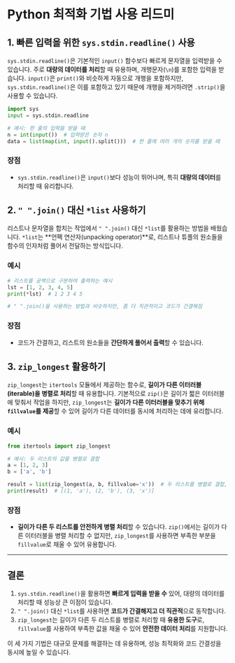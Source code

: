 # Python 최적화 기법 사용 리드미

## 1. **빠른 입력을 위한 `sys.stdin.readline()` 사용**

`sys.stdin.readline()`은 기본적인 `input()` 함수보다 빠르게 문자열을 입력받을 수 있습니다. 주로 **대량의 데이터를 처리**할 때 유용하며, 개행문자(`\n`)를 포함한 입력을 받습니다. `input()`은 `print()`와 비슷하게 자동으로 개행을 포함하지만, `sys.stdin.readline()`은 이를 포함하고 있기 때문에 개행을 제거하려면 `.strip()`을 사용할 수 있습니다.

```python
import sys
input = sys.stdin.readline

# 예시: 한 줄의 입력을 받을 때
n = int(input())  # 입력받은 숫자 n
data = list(map(int, input().split()))  # 한 줄에 여러 개의 숫자를 받을 때
```

### **장점**

- `sys.stdin.readline()`은 `input()`보다 성능이 뛰어나며, 특히 **대량의 데이터**를 처리할 때 유리합니다.

## 2. **`" ".join()` 대신 `*list` 사용하기**

리스트나 문자열을 합치는 작업에서 `" ".join()` 대신 `*list`를 활용하는 방법을 배웠습니다. `*list`는 **언팩 연산자(unpacking operator)**로, 리스트나 튜플의 원소들을 함수의 인자처럼 풀어서 전달하는 방식입니다.

### 예시

```python
# 리스트를 공백으로 구분하여 출력하는 예시
lst = [1, 2, 3, 4, 5]
print(*lst)  # 1 2 3 4 5

# " ".join()을 사용하는 방법과 비슷하지만, 좀 더 직관적이고 코드가 간결해짐
```

### **장점**

- 코드가 간결하고, 리스트의 원소들을 **간단하게 풀어서 출력**할 수 있습니다.

## 3. **`zip_longest` 활용하기**

`zip_longest`는 `itertools` 모듈에서 제공하는 함수로, **길이가 다른 이터러블(iterable)을 병렬로 처리**할 때 유용합니다. 기본적으로 `zip()`은 길이가 짧은 이터러블에 맞춰서 작업을 하지만, `zip_longest`는 **길이가 다른 이터러블을 맞추기 위해 `fillvalue`를 제공**할 수 있어 길이가 다른 데이터를 동시에 처리하는 데에 유리합니다.

### 예시

```python
from itertools import zip_longest

# 예시: 두 리스트의 값을 병렬로 결합
a = [1, 2, 3]
b = ['a', 'b']

result = list(zip_longest(a, b, fillvalue='x'))  # 두 리스트를 병렬로 결합, 부족한 부분은 'x'로 채움
print(result)  # [(1, 'a'), (2, 'b'), (3, 'x')]
```

### **장점**

- **길이가 다른 두 리스트를 안전하게 병렬 처리**할 수 있습니다. `zip()`에서는 길이가 다른 이터러블을 병렬 처리할 수 없지만, `zip_longest`를 사용하면 부족한 부분을 `fillvalue`로 채울 수 있어 유용합니다.

---

## 결론

1. `sys.stdin.readline()`을 활용하면 **빠르게 입력을 받을 수** 있어, 대량의 데이터를 처리할 때 성능상 큰 이점이 있습니다.
2. `" ".join()` 대신 `*list`를 사용하면 **코드가 간결해지고 더 직관적**으로 동작합니다.
3. `zip_longest`는 길이가 다른 두 리스트를 병렬로 처리할 때 **유용한 도구**로, `fillvalue`를 사용하여 부족한 값을 채울 수 있어 **안전한 데이터 처리**를 지원합니다.

이 세 가지 기법은 대규모 문제를 해결하는 데 유용하며, 성능 최적화와 코드 간결성을 동시에 높일 수 있습니다.
